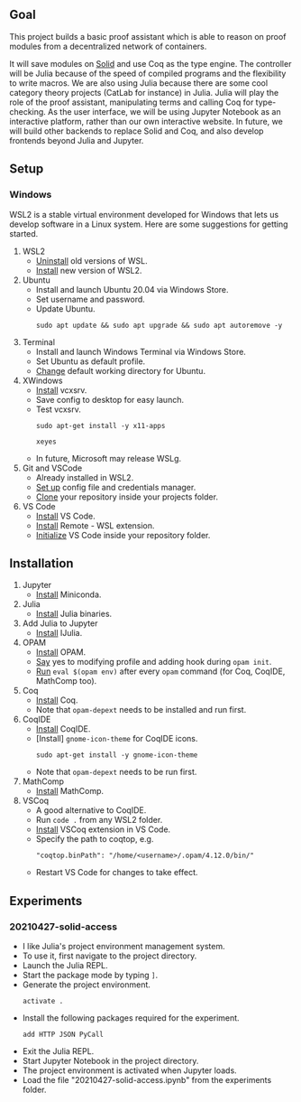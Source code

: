 ## Goal

This project builds a basic proof assistant which is able to reason on proof modules from a decentralized network of containers.

It will save modules on [Solid](https://solidproject.org/) and use Coq as the type engine. The controller will be Julia because of the speed of compiled programs and the flexibility to write macros. We are also using Julia because there are some cool category theory projects (CatLab for instance) in Julia. Julia will play the role of the proof assistant, manipulating terms and calling Coq for type-checking. As the user interface, we will be using Jupyter Notebook as an interactive platform, rather than our own interactive website. In future, we will build other backends to replace Solid and Coq, and also develop frontends beyond Julia and Jupyter.

## Setup

### Windows

WSL2 is a stable virtual environment developed for Windows that lets us develop software in a Linux system. Here are some suggestions for getting started.

1. WSL2
   - [Uninstall](https://pureinfotech.com/uninstall-wsl2-windows-10/) old versions of WSL.
   - [Install](https://docs.microsoft.com/en-us/windows/wsl/install-win10) new version of WSL2.
2. Ubuntu
   - Install and launch Ubuntu 20.04 via Windows Store.
   - Set username and password.
   - Update Ubuntu.
     ```
     sudo apt update && sudo apt upgrade && sudo apt autoremove -y
     ```
3. Terminal
   - Install and launch Windows Terminal via Windows Store.
   - Set Ubuntu as default profile.
   - [Change](https://docs.microsoft.com/en-us/windows/terminal/troubleshooting) default working directory for Ubuntu.
4. XWindows
   - [Install](https://github.com/affeldt-aist/mathcomp-install/blob/master/install-windows-en.org) vcxsrv.
   - Save config to desktop for easy launch.
   - Test vcxsrv.
     ```
     sudo apt-get install -y x11-apps
     
     xeyes
     ```
   - In future, Microsoft may release WSLg.
5. Git and VSCode
   - Already installed in WSL2.
   - [Set up](https://docs.microsoft.com/en-us/windows/wsl/tutorials/wsl-git) config file and credentials manager.
   - [Clone](https://git-scm.com/book/en/v2/Git-Basics-Getting-a-Git-Repository) your repository inside your projects folder.
6. VS Code
   - [Install](https://code.visualstudio.com/download) VS Code.
   - [Install](https://marketplace.visualstudio.com/items?itemName=ms-vscode-remote.remote-wsl) Remote - WSL extension.
   - [Initialize](https://code.visualstudio.com/blogs/2019/09/03/wsl2) VS Code inside your repository folder.

## Installation

1. Jupyter
   - [Install](https://towardsdatascience.com/configuring-jupyter-notebook-in-windows-subsystem-linux-wsl2-c757893e9d69) Miniconda.
2. Julia
   - [Install](https://ferrolho.github.io/blog/2019-01-26/how-to-install-julia-on-ubuntu) Julia binaries.
3. Add Julia to Jupyter
   - [Install](https://datatofish.com/add-julia-to-jupyter/) IJulia.
4. OPAM
   - [Install](https://github.com/affeldt-aist/mathcomp-install/blob/master/install-windows-en.org) OPAM.
   - [Say](http://ace.cs.ohio.edu/~gstewart/courses/4100-16/hw/0.html) yes to modifying profile and adding hook during ``opam init``.
   - [Run](https://ocaml.org/docs/install.html) ``eval $(opam env)`` after every ``opam`` command (for Coq, CoqIDE, MathComp too).
5. Coq
   - [Install](https://coq.inria.fr/opam-using.html) Coq.
   - Note that ``opam-depext`` needs to be installed and run first.
6. CoqIDE
   - [Install](https://coq.inria.fr/opam-using.html) CoqIDE.
   - [Install] ``gnome-icon-theme`` for CoqIDE icons.
     ```
     sudo apt-get install -y gnome-icon-theme
     ```
   - Note that ``opam-depext`` needs to be run first.
7. MathComp
   - [Install](https://coq.inria.fr/opam-using.html) MathComp.
8. VSCoq
   - A good alternative to CoqIDE.
   - Run ``code .`` from any WSL2 folder.
   - [Install](https://github.com/coq-community/vscoq) VSCoq extension in VS Code.
   - Specify the path to coqtop, e.g.
     ```
     "coqtop.binPath": "/home/<username>/.opam/4.12.0/bin/"
     ```
   - Restart VS Code for changes to take effect.

## Experiments

### 20210427-solid-access

   - I like Julia's project environment management system. 
   - To use it, first navigate to the project directory. 
   - Launch the Julia REPL.
   - Start the package mode by typing ``]``.
   - Generate the project environment.
     ```
     activate .
     ```
   - Install the following packages required for the experiment.
     ```
     add HTTP JSON PyCall
     ```
   - Exit the Julia REPL.
   - Start Jupyter Notebook in the project directory.
   - The project environment is activated when Jupyter loads.
   - Load the file "20210427-solid-access.ipynb" from the experiments folder.

   
